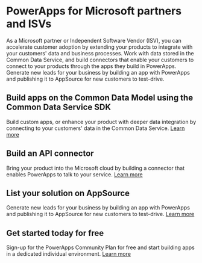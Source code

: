 <properties
   pageTitle="PowerApps for Microsoft partners and ISVs | Microsoft PowerApps"
   description="An introduction for ISVs and Microsoft partners to developing apps in PowerApps."
   services=""
   suite="powerapps"
   documentationCenter="na"
   authors="mgblythe"
   manager="anneta"
   editor=""
   tags=""/>

<tags
   ms.service="powerapps"
   ms.devlang="na"
   ms.topic="article"
   ms.tgt_pltfrm="na"
   ms.workload="na"
   ms.date="05/01/2017"
   ms.author="mblythe"/>

# PowerApps for Microsoft partners and ISVs

As a Microsoft partner or Independent Software Vendor (ISV), you can accelerate customer adoption by extending your products to integrate with your customers' data and business processes. Work with data stored in the Common Data Service, and build connectors that enable your customers to connect to your products through the apps they build in PowerApps. Generate new leads for your business by building an app with PowerApps and publishing it to AppSource for new customers to test-drive.

## Build apps on the Common Data Model using the Common Data Service SDK

Build custom apps, or enhance your product with deeper data integration by connecting to your customers' data in the Common Data Service. [Learn more](https://aka.ms/eek20s)

## Build an API connector

Bring your product into the Microsoft cloud by building a connector that enables PowerApps to talk to your service. [Learn more](api-connector-overview.md)

## List your solution on AppSource

Generate new leads for your business by building an app with PowerApps and publishing it to AppSource for new customers to test-drive. [Learn more](dev-appsource-test-drive.md)

## Get started today for free

Sign-up for the PowerApps Community Plan for free and start building apps in a dedicated individual environment. [Learn more](dev-community-plan.md)